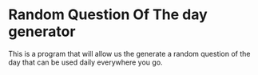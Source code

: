 # Random Question Of The day generator

This is a program that will allow us the generate a random question of the day that can be used daily everywhere you go. 
